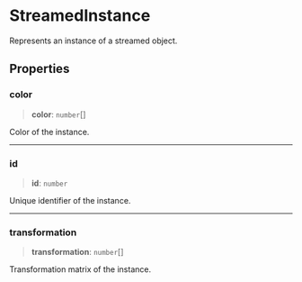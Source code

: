 # StreamedInstance

Represents an instance of a streamed object.

## Properties

### color

> **color**: `number`[]

Color of the instance.

***

### id

> **id**: `number`

Unique identifier of the instance.

***

### transformation

> **transformation**: `number`[]

Transformation matrix of the instance.
